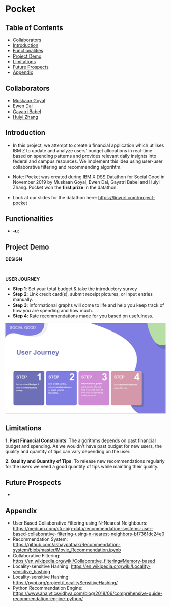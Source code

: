 # Pocket

## Table of Contents
  * [Collaborators](#team-members)
  * [Introduction](#intro)
  * [Functionalities](#func)
  * [Project Demo](#proj-demo)
  * [Limitations](#lim)
  * [Future Prospects](#var)
  * [Appendix](#app)
  

## <a name ="team-members"></a> Collaborators
* [Muskaan Goyal]
* [Ewen Dai]
* [Gayatri Babel]
* [Huiyi Zhang]

## <a name ="intro"></a> Introduction
* In this project, we attempt to create a financial application which utilises IBM Z to update and analyze users' budget allocations in real-time based on spending patterns and provides relevant daily insights into federal and campus resources. We implement this idea using user-user collaborative filtering and recommending algorihtm.  

* Note: Pocket was created during IBM X DSS Datathon for Social Good in November 2019 by Muskaan Goyal, Ewen Dai, Gayatri Babel and Huiyi Zhang. Pocket won the **first prize** in the datathon.

* Look at our slides for the datathon here: https://tinyurl.com/project-pocket

## <a name ="func"></a> Functionalities

* **-u**: 

## <a name ="proj-demo"></a> Project Demo
**DESIGN**
<p align = "center"><img src = ""></p>


**USER JOURNEY**
* **Step 1**: Set your total budget & take the introductory survey
* **Step 2**: Link credit card(s), submit receipt pictures, or input entries manually.
* **Step 3**: Informational graphs will come to life and help you keep track of how you are spending and how much.
* **Step 4**: Rate recommendations made for you based on usefulness.
<p align = "center"><img src = "Screen Shot 2019-11-13 at 5.27.19 PM.png"></p>



## <a name ="lim"></a> Limitations
**1. Past Financial Constraints**: The algorithms depends on past financial budget and spending. As we wouldn't have past budget for new users, the quality and quantity of tips can vary depending on the user.

**2. Qaulity and Quantity of Tips**: To release new recommendations regularly for the users we need a good quantity of tips while mainting their quality.

## <a name ="var"></a> Future Prospects
* 

## <a name ="app"></a> Appendix
* User Based Collaborative Filtering using N-Nearest Neighbours: https://medium.com/sfu-big-data/recommendation-systems-user-based-collaborative-filtering-using-n-nearest-neighbors-bf7361dc24e0
* Recommendation System: https://github.com/ashaypathak/Recommendation-system/blob/master/Movie_Recommendation.ipynb
* Collaborative Filtering: https://en.wikipedia.org/wiki/Collaborative_filtering#Memory-based
* Locality-sensitive Hashing: https://en.wikipedia.org/wiki/Locality-sensitive_hashing
* Locality-sensitive Hashing: https://pypi.org/project/LocalitySensitiveHashing/
* Python Recommendation Engine: https://www.analyticsvidhya.com/blog/2018/06/comprehensive-guide-recommendation-engine-python/

[Muskaan Goyal]: https://github.com/muskaangoyal
[Ewen Dai]: https://github.com/ewendai
[Gayatri Babel]: https://github.com/gayatribabel
[Huiyi Zhang]: https://github.com/huiyiz



